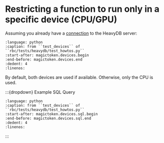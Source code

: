 # Restricting a function to run only in a specific device (CPU/GPU)

Assuming you already have a [connection](heavydb-connect) to the HeavyDB server:

```{literalinclude} ../../rbc/tests/heavydb/test_howtos.py
:language: python
:caption: from ``test_devices`` of ``rbc/tests/heavydb/test_howtos.py``
:start-after: magictoken.devices.begin
:end-before: magictoken.devices.end
:dedent: 4
:linenos:
```

By default, both devices are used if available. Otherwise, only the CPU is used.

:::{dropdown} Example SQL Query
```{literalinclude} ../../rbc/tests/heavydb/test_howtos.py
:language: python
:caption: from ``test_devices`` of ``rbc/tests/heavydb/test_howtos.py``
:start-after: magictoken.devices.sql.begin
:end-before: magictoken.devices.sql.end
:dedent: 4
:linenos:
```
:::